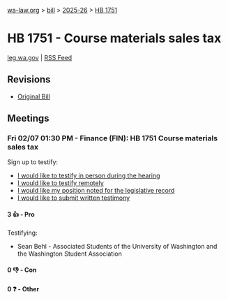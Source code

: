 [wa-law.org](/) > [bill](/bill/) > [2025-26](/bill/2025-26/) > [HB 1751](/bill/2025-26/hb/1751/)

# HB 1751 - Course materials sales tax
[leg.wa.gov](https://app.leg.wa.gov/billsummary?BillNumber=1751&Year=2025&Initiative=false) | [RSS Feed](./rss.xml)

## Revisions
* [Original Bill](1/)

## Meetings
### Fri 02/07 01:30 PM - Finance (FIN): HB 1751 Course materials sales tax
Sign up to testify:
* [I would like to testify in person during the hearing](https://app.leg.wa.gov/csi/Testifier/Add?chamber=House&mId=32634&aId=162998&caId=25499&tId=1)
* [I would like to testify remotely](https://app.leg.wa.gov/csi/Testifier/Add?chamber=House&mId=32634&aId=162998&caId=25499&tId=2)
* [I would like my position noted for the legislative record](https://app.leg.wa.gov/csi/Testifier/Add?chamber=House&mId=32634&aId=162998&caId=25499&tId=3)
* [I would like to submit written testimony](https://app.leg.wa.gov/csi/Testifier/Add?chamber=House&mId=32634&aId=162998&caId=25499&tId=4)

#### 3 👍 - Pro
Testifying:
* Sean Behl - Associated Students of the University of Washington and the Washington Student Association

#### 0 👎 - Con

#### 0 ❓ - Other
